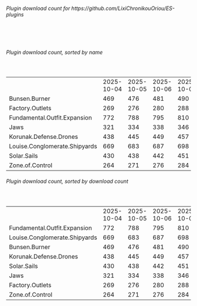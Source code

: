 <h6>Plugin download count for https://github.com/LixiChronikouOriou/ES-plugins</h6><br>
<br>
<h6>Plugin download count, sorted by name</h6><sub><sup><br>
<table>
	<tr>
		<td></td>
		<td>2025-10-04</td>
		<td>2025-10-05</td>
		<td>2025-10-06</td>
		<td>2025-10-07</td>
		<td>2025-10-08</td>
		<td>2025-10-09</td>
		<td>2025-10-10</td>
		<td>today +</td>
	</tr>
	<tr>
		<td>Bunsen.Burner</td>
		<td>469</td>
		<td>476</td>
		<td>481</td>
		<td>490</td>
		<td>501</td>
		<td>519</td>
		<td>522</td>
		<td>+ 3</td>
	</tr>
	<tr>
		<td>Factory.Outlets</td>
		<td>269</td>
		<td>276</td>
		<td>280</td>
		<td>288</td>
		<td>301</td>
		<td>316</td>
		<td>319</td>
		<td>+ 3</td>
	</tr>
	<tr>
		<td>Fundamental.Outfit.Expansion</td>
		<td>772</td>
		<td>788</td>
		<td>795</td>
		<td>810</td>
		<td>830</td>
		<td>850</td>
		<td>856</td>
		<td>+ 6</td>
	</tr>
	<tr>
		<td>Jaws</td>
		<td>321</td>
		<td>334</td>
		<td>338</td>
		<td>346</td>
		<td>359</td>
		<td>379</td>
		<td>382</td>
		<td>+ 3</td>
	</tr>
	<tr>
		<td>Korunak.Defense.Drones</td>
		<td>438</td>
		<td>445</td>
		<td>449</td>
		<td>457</td>
		<td>469</td>
		<td>485</td>
		<td>488</td>
		<td>+ 3</td>
	</tr>
	<tr>
		<td>Louise.Conglomerate.Shipyards</td>
		<td>669</td>
		<td>683</td>
		<td>687</td>
		<td>698</td>
		<td>712</td>
		<td>730</td>
		<td>736</td>
		<td>+ 6</td>
	</tr>
	<tr>
		<td>Solar.Sails</td>
		<td>430</td>
		<td>438</td>
		<td>442</td>
		<td>451</td>
		<td>463</td>
		<td>479</td>
		<td>482</td>
		<td>+ 3</td>
	</tr>
	<tr>
		<td>Zone.of.Control</td>
		<td>264</td>
		<td>271</td>
		<td>276</td>
		<td>284</td>
		<td>296</td>
		<td>313</td>
		<td>317</td>
		<td>+ 4</td>
	</tr>
</table>
</sub></sup>
<h6>Plugin download count, sorted by download count</h6><sub><sup><br>
<table>
	<tr>
		<td></td>
		<td>2025-10-04</td>
		<td>2025-10-05</td>
		<td>2025-10-06</td>
		<td>2025-10-07</td>
		<td>2025-10-08</td>
		<td>2025-10-09</td>
		<td>2025-10-10</td>
		<td>today +</td>
	</tr>
	<tr>
		<td>Fundamental.Outfit.Expansion</td>
		<td>772</td>
		<td>788</td>
		<td>795</td>
		<td>810</td>
		<td>830</td>
		<td>850</td>
		<td>856</td>
		<td>+ 6</td>
	</tr>
	<tr>
		<td>Louise.Conglomerate.Shipyards</td>
		<td>669</td>
		<td>683</td>
		<td>687</td>
		<td>698</td>
		<td>712</td>
		<td>730</td>
		<td>736</td>
		<td>+ 6</td>
	</tr>
	<tr>
		<td>Bunsen.Burner</td>
		<td>469</td>
		<td>476</td>
		<td>481</td>
		<td>490</td>
		<td>501</td>
		<td>519</td>
		<td>522</td>
		<td>+ 3</td>
	</tr>
	<tr>
		<td>Korunak.Defense.Drones</td>
		<td>438</td>
		<td>445</td>
		<td>449</td>
		<td>457</td>
		<td>469</td>
		<td>485</td>
		<td>488</td>
		<td>+ 3</td>
	</tr>
	<tr>
		<td>Solar.Sails</td>
		<td>430</td>
		<td>438</td>
		<td>442</td>
		<td>451</td>
		<td>463</td>
		<td>479</td>
		<td>482</td>
		<td>+ 3</td>
	</tr>
	<tr>
		<td>Jaws</td>
		<td>321</td>
		<td>334</td>
		<td>338</td>
		<td>346</td>
		<td>359</td>
		<td>379</td>
		<td>382</td>
		<td>+ 3</td>
	</tr>
	<tr>
		<td>Factory.Outlets</td>
		<td>269</td>
		<td>276</td>
		<td>280</td>
		<td>288</td>
		<td>301</td>
		<td>316</td>
		<td>319</td>
		<td>+ 3</td>
	</tr>
	<tr>
		<td>Zone.of.Control</td>
		<td>264</td>
		<td>271</td>
		<td>276</td>
		<td>284</td>
		<td>296</td>
		<td>313</td>
		<td>317</td>
		<td>+ 4</td>
	</tr>
</table>
</sub></sup>
